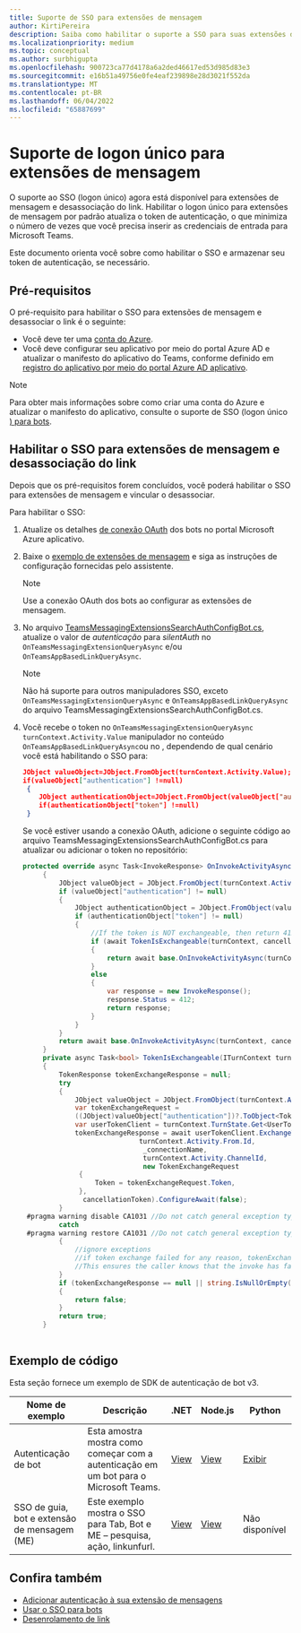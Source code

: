 ```yaml
---
title: Suporte de SSO para extensões de mensagem
author: KirtiPereira
description: Saiba como habilitar o suporte a SSO para suas extensões de mensagens com exemplos de código.
ms.localizationpriority: medium
ms.topic: conceptual
ms.author: surbhigupta
ms.openlocfilehash: 900723ca77d4178a6a2ded46617ed53d985d83e3
ms.sourcegitcommit: e16b51a49756e0fe4eaf239898e28d3021f552da
ms.translationtype: MT
ms.contentlocale: pt-BR
ms.lasthandoff: 06/04/2022
ms.locfileid: "65887699"
---
```

# <a name="single-sign-on-support-for-message-extensions"></a>Suporte de logon único para extensões de mensagem

O suporte ao SSO (logon único) agora está disponível para extensões de mensagem e desassociação do link. Habilitar o logon único para extensões de mensagem por padrão atualiza o token de autenticação, o que minimiza o número de vezes que você precisa inserir as credenciais de entrada para Microsoft Teams.

Este documento orienta você sobre como habilitar o SSO e armazenar seu token de autenticação, se necessário.

## <a name="prerequisites"></a>Pré-requisitos

O pré-requisito para habilitar o SSO para extensões de mensagem e desassociar o link é o seguinte:

* Você deve ter uma [conta do Azure](https://azure.microsoft.com/free/).
* Você deve configurar seu aplicativo por meio do portal Azure AD e atualizar o manifesto do aplicativo do Teams, conforme definido em [registro do aplicativo por meio do portal Azure AD aplicativo](../../bots/how-to/authentication/auth-aad-sso-bots.md#register-your-app-through-the-azure-ad-portal).

> [!NOTE]
> Para obter mais informações sobre como criar uma conta do Azure e atualizar o manifesto do aplicativo, consulte o suporte de SSO (logon único [) para bots](../../bots/how-to/authentication/auth-aad-sso-bots.md).

## <a name="enable-sso-for-message-extensions-and-link-unfurling"></a>Habilitar o SSO para extensões de mensagem e desassociação do link

Depois que os pré-requisitos forem concluídos, você poderá habilitar o SSO para extensões de mensagem e vincular o desassociar.

Para habilitar o SSO:

1. Atualize os detalhes [de conexão OAuth](../../bots/how-to/authentication/auth-aad-sso-bots.md#update-the-azure-portal-with-the-oauth-connection) dos bots no portal Microsoft Azure aplicativo.
2. Baixe o [exemplo de extensões de mensagem](https://github.com/microsoft/BotBuilder-Samples/tree/main/samples/csharp_dotnetcore/52.teams-messaging-extensions-search-auth-config) e siga as instruções de configuração fornecidas pelo assistente.
   > [!NOTE]
   > Use a conexão OAuth dos bots ao configurar as extensões de mensagem.
3. No arquivo [TeamsMessagingExtensionsSearchAuthConfigBot.cs](https://github.com/microsoft/BotBuilder-Samples/tree/main/samples/csharp_dotnetcore/52.teams-messaging-extensions-search-auth-config/Bots/TeamsMessagingExtensionsSearchAuthConfigBot.cs), atualize o valor de *autenticação* para *silentAuth* no `OnTeamsMessagingExtensionQueryAsync` e/ou `OnTeamsAppBasedLinkQueryAsync`.  

    > [!NOTE]
    > Não há suporte para outros manipuladores SSO, exceto `OnTeamsMessagingExtensionQueryAsync` e `OnTeamsAppBasedLinkQueryAsync` do arquivo TeamsMessagingExtensionsSearchAuthConfigBot.cs.

4. Você recebe o token no `OnTeamsMessagingExtensionQueryAsync` `turnContext.Activity.Value` manipulador no conteúdo `OnTeamsAppBasedLinkQueryAsync`ou no , dependendo de qual cenário você está habilitando o SSO para:

    ```json
    JObject valueObject=JObject.FromObject(turnContext.Activity.Value);
    if(valueObject["authentication"] !=null)
     {
        JObject authenticationObject=JObject.FromObject(valueObject["authentication"]);
        if(authenticationObject["token"] !=null)
     }
    
     ```
  
    Se você estiver usando a conexão OAuth, adicione o seguinte código ao arquivo TeamsMessagingExtensionsSearchAuthConfigBot.cs para atualizar ou adicionar o token no repositório:

   ```C#
   protected override async Task<InvokeResponse> OnInvokeActivityAsync(ITurnContext<IInvokeActivity> turnContext, CancellationToken cancellationToken)
        {
            JObject valueObject = JObject.FromObject(turnContext.Activity.Value);
            if (valueObject["authentication"] != null)
            {
                JObject authenticationObject = JObject.FromObject(valueObject["authentication"]);
                if (authenticationObject["token"] != null)
                {
                    //If the token is NOT exchangeable, then return 412 to require user consent
                    if (await TokenIsExchangeable(turnContext, cancellationToken))
                    {
                        return await base.OnInvokeActivityAsync(turnContext, cancellationToken).ConfigureAwait(false);
                    }
                    else
                    {
                        var response = new InvokeResponse();
                        response.Status = 412;
                        return response;
                    }
                }
            }
            return await base.OnInvokeActivityAsync(turnContext, cancellationToken).ConfigureAwait(false);
        }
        private async Task<bool> TokenIsExchangeable(ITurnContext turnContext, CancellationToken cancellationToken)
        {
            TokenResponse tokenExchangeResponse = null;
            try
            {
                JObject valueObject = JObject.FromObject(turnContext.Activity.Value);
                var tokenExchangeRequest =
                ((JObject)valueObject["authentication"])?.ToObject<TokenExchangeInvokeRequest>();
                var userTokenClient = turnContext.TurnState.Get<UserTokenClient>();
                tokenExchangeResponse = await userTokenClient.ExchangeTokenAsync(
                                turnContext.Activity.From.Id,
                                 _connectionName,
                                 turnContext.Activity.ChannelId,
                                 new TokenExchangeRequest
                 {
                     Token = tokenExchangeRequest.Token,
                 },
                  cancellationToken).ConfigureAwait(false);
            }
    #pragma warning disable CA1031 //Do not catch general exception types (ignoring, see comment below)
            catch
    #pragma warning restore CA1031 //Do not catch general exception types
            {
                //ignore exceptions
                //if token exchange failed for any reason, tokenExchangeResponse above remains null, and a failure invoke response is sent to the caller.
                //This ensures the caller knows that the invoke has failed.
            }
            if (tokenExchangeResponse == null || string.IsNullOrEmpty(tokenExchangeResponse.Token))
            {
                return false;
            }
            return true;
        }
    
    ```

## <a name="code-sample"></a>Exemplo de código

Esta seção fornece um exemplo de SDK de autenticação de bot v3.

| **Nome de exemplo** | **Descrição** | **.NET** | **Node.js** | **Python** |
|---------------|------------|------------|-------------|---------------|
| Autenticação de bot | Esta amostra mostra como começar com a autenticação em um bot para o Microsoft Teams. | [View](https://github.com/microsoft/BotBuilder-Samples/tree/master/samples/csharp_dotnetcore/46.teams-auth) | [View](https://github.com/microsoft/BotBuilder-Samples/tree/master/samples/javascript_nodejs/46.teams-auth) | [Exibir](https://github.com/microsoft/BotBuilder-Samples/tree/main/samples/python/46.teams-auth) |
| SSO de guia, bot e extensão de mensagem (ME) | Este exemplo mostra o SSO para Tab, Bot e ME – pesquisa, ação, linkunfurl. |  [View](https://github.com/OfficeDev/Microsoft-Teams-Samples/tree/main/samples/app-sso/csharp) | [View](https://github.com/OfficeDev/Microsoft-Teams-Samples/tree/main/samples/app-sso/nodejs) | Não disponível |

## <a name="see-also"></a>Confira também

* [Adicionar autenticação à sua extensão de mensagens](add-authentication.md)
* [Usar o SSO para bots](../../bots/how-to/authentication/auth-aad-sso-bots.md)
* [Desenrolamento de link](link-unfurling.md)
